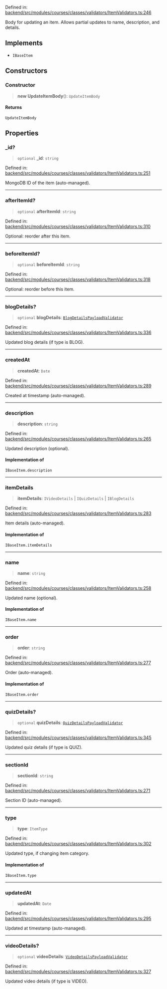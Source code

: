 Defined in: [backend/src/modules/courses/classes/validators/ItemValidators.ts:246](https://github.com/continuousactivelearning/vibe/blob/e164f8b2c6380dfb48305a4531b51d78f4a518e5/backend/src/modules/courses/classes/validators/ItemValidators.ts#L246)

Body for updating an item.
Allows partial updates to name, description, and details.

## Implements

- `IBaseItem`

## Constructors

### Constructor

> **new UpdateItemBody**(): `UpdateItemBody`

#### Returns

`UpdateItemBody`

## Properties

### \_id?

> `optional` **\_id**: `string`

Defined in: [backend/src/modules/courses/classes/validators/ItemValidators.ts:251](https://github.com/continuousactivelearning/vibe/blob/e164f8b2c6380dfb48305a4531b51d78f4a518e5/backend/src/modules/courses/classes/validators/ItemValidators.ts#L251)

MongoDB ID of the item (auto-managed).

***

### afterItemId?

> `optional` **afterItemId**: `string`

Defined in: [backend/src/modules/courses/classes/validators/ItemValidators.ts:310](https://github.com/continuousactivelearning/vibe/blob/e164f8b2c6380dfb48305a4531b51d78f4a518e5/backend/src/modules/courses/classes/validators/ItemValidators.ts#L310)

Optional: reorder after this item.

***

### beforeItemId?

> `optional` **beforeItemId**: `string`

Defined in: [backend/src/modules/courses/classes/validators/ItemValidators.ts:318](https://github.com/continuousactivelearning/vibe/blob/e164f8b2c6380dfb48305a4531b51d78f4a518e5/backend/src/modules/courses/classes/validators/ItemValidators.ts#L318)

Optional: reorder before this item.

***

### blogDetails?

> `optional` **blogDetails**: [`BlogDetailsPayloadValidator`](courses.BlogDetailsPayloadValidator.md)

Defined in: [backend/src/modules/courses/classes/validators/ItemValidators.ts:336](https://github.com/continuousactivelearning/vibe/blob/e164f8b2c6380dfb48305a4531b51d78f4a518e5/backend/src/modules/courses/classes/validators/ItemValidators.ts#L336)

Updated blog details (if type is BLOG).

***

### createdAt

> **createdAt**: `Date`

Defined in: [backend/src/modules/courses/classes/validators/ItemValidators.ts:289](https://github.com/continuousactivelearning/vibe/blob/e164f8b2c6380dfb48305a4531b51d78f4a518e5/backend/src/modules/courses/classes/validators/ItemValidators.ts#L289)

Created at timestamp (auto-managed).

***

### description

> **description**: `string`

Defined in: [backend/src/modules/courses/classes/validators/ItemValidators.ts:265](https://github.com/continuousactivelearning/vibe/blob/e164f8b2c6380dfb48305a4531b51d78f4a518e5/backend/src/modules/courses/classes/validators/ItemValidators.ts#L265)

Updated description (optional).

#### Implementation of

`IBaseItem.description`

***

### itemDetails

> **itemDetails**: `IVideoDetails` \| `IQuizDetails` \| `IBlogDetails`

Defined in: [backend/src/modules/courses/classes/validators/ItemValidators.ts:283](https://github.com/continuousactivelearning/vibe/blob/e164f8b2c6380dfb48305a4531b51d78f4a518e5/backend/src/modules/courses/classes/validators/ItemValidators.ts#L283)

Item details (auto-managed).

#### Implementation of

`IBaseItem.itemDetails`

***

### name

> **name**: `string`

Defined in: [backend/src/modules/courses/classes/validators/ItemValidators.ts:258](https://github.com/continuousactivelearning/vibe/blob/e164f8b2c6380dfb48305a4531b51d78f4a518e5/backend/src/modules/courses/classes/validators/ItemValidators.ts#L258)

Updated name (optional).

#### Implementation of

`IBaseItem.name`

***

### order

> **order**: `string`

Defined in: [backend/src/modules/courses/classes/validators/ItemValidators.ts:277](https://github.com/continuousactivelearning/vibe/blob/e164f8b2c6380dfb48305a4531b51d78f4a518e5/backend/src/modules/courses/classes/validators/ItemValidators.ts#L277)

Order (auto-managed).

#### Implementation of

`IBaseItem.order`

***

### quizDetails?

> `optional` **quizDetails**: [`QuizDetailsPayloadValidator`](courses.QuizDetailsPayloadValidator.md)

Defined in: [backend/src/modules/courses/classes/validators/ItemValidators.ts:345](https://github.com/continuousactivelearning/vibe/blob/e164f8b2c6380dfb48305a4531b51d78f4a518e5/backend/src/modules/courses/classes/validators/ItemValidators.ts#L345)

Updated quiz details (if type is QUIZ).

***

### sectionId

> **sectionId**: `string`

Defined in: [backend/src/modules/courses/classes/validators/ItemValidators.ts:271](https://github.com/continuousactivelearning/vibe/blob/e164f8b2c6380dfb48305a4531b51d78f4a518e5/backend/src/modules/courses/classes/validators/ItemValidators.ts#L271)

Section ID (auto-managed).

***

### type

> **type**: `ItemType`

Defined in: [backend/src/modules/courses/classes/validators/ItemValidators.ts:302](https://github.com/continuousactivelearning/vibe/blob/e164f8b2c6380dfb48305a4531b51d78f4a518e5/backend/src/modules/courses/classes/validators/ItemValidators.ts#L302)

Updated type, if changing item category.

#### Implementation of

`IBaseItem.type`

***

### updatedAt

> **updatedAt**: `Date`

Defined in: [backend/src/modules/courses/classes/validators/ItemValidators.ts:295](https://github.com/continuousactivelearning/vibe/blob/e164f8b2c6380dfb48305a4531b51d78f4a518e5/backend/src/modules/courses/classes/validators/ItemValidators.ts#L295)

Updated at timestamp (auto-managed).

***

### videoDetails?

> `optional` **videoDetails**: [`VideoDetailsPayloadValidator`](courses.VideoDetailsPayloadValidator.md)

Defined in: [backend/src/modules/courses/classes/validators/ItemValidators.ts:327](https://github.com/continuousactivelearning/vibe/blob/e164f8b2c6380dfb48305a4531b51d78f4a518e5/backend/src/modules/courses/classes/validators/ItemValidators.ts#L327)

Updated video details (if type is VIDEO).

